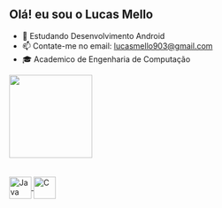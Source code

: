 ## Olá! eu sou o Lucas Mello

- 📱  Estudando Desenvolvimento Android
- 📫 Contate-me no email: lucasmello903@gmail.com
- 🎓 Academico de Engenharia de Computação

</div>
  <a href="https://github.com/lucasmello903">
  <img height="150em" src="https://github-readme-stats.vercel.app/api?username=lucasmello903&show_icons=true&theme=synthwave&include_all_commits=true&count_private=true"/>
    </div>
  
<div style="display: inline_block"><br>
  <div style="display: inline_block"><br>
  <img align="center" alt="Java" height="40" width="40" src="https://cdn.jsdelivr.net/gh/devicons/devicon/icons/java/java-original.svg" />
  <img align="center" alt="C" height="40" width="40" src="https://cdn.jsdelivr.net/gh/devicons/devicon/icons/c/c-original.svg" />
  </div>
  
 
 
 

